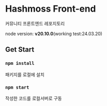 # Hashmoss Front-end

커뮤니티 프론트엔드 레포지토리

node version: **v20.10.0**(working test:24.03.20)

## Get Start

### `npm install`

패키지를 로컬에 설치

### `npm start`

작성한 코드를 로컬서버로 구동
